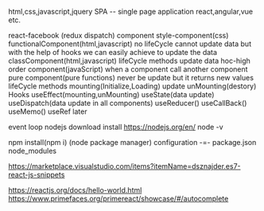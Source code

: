 html,css,javascript,jquery
SPA -- single page application
    react,angular,vue etc.

react-facebook
    (redux dispatch)
component
    style-component(css)
    functionalComponent(html,javascript)
        no lifeCycle 
        cannot update data but with the help of hooks we can easily achieve to update the data
    classComponent(html,javascript)
         lifeCycle methods
        update data
    hoc-high order component(javaScript)
        when a component call another component
    pure component(pure functions)
        never be update but it returns new values
lifeCycle methods
    mounting(Initialize,Loading)
    update
    unMounting(destory)
Hooks
    useEffect(mounting,unMounting)
    useState(data update)
    useDispatch(data update in all components)
    useReducer()
    useCallBack()
    useMemo()
    useRef later

event loop
nodejs download install
https://nodejs.org/en/
node -v

npm install(npm i)  (node package manager)
configuration -=- package.json
node_modules


https://marketplace.visualstudio.com/items?itemName=dsznajder.es7-react-js-snippets

https://reactjs.org/docs/hello-world.html
https://www.primefaces.org/primereact/showcase/#/autocomplete